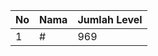 | No | Nama            | Jumlah Level |
|----|-----------------|--------------|
| 1  | #    |    969        |
